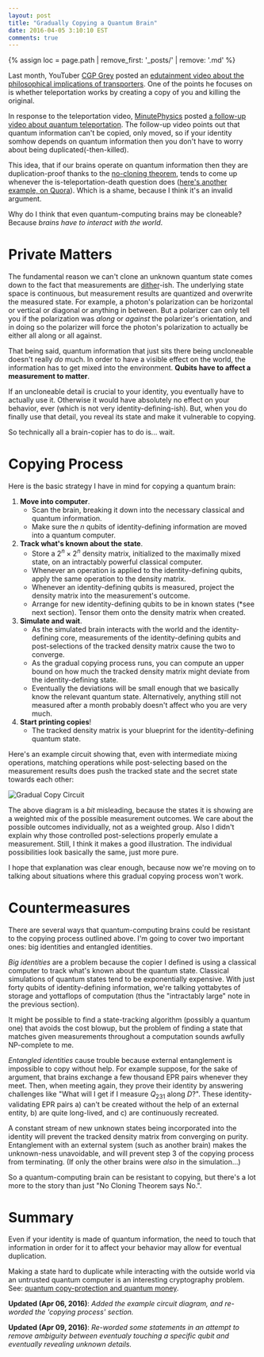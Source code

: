```yaml
---
layout: post
title: "Gradually Copying a Quantum Brain"
date: 2016-04-05 3:10:10 EST
comments: true
---
```


{% assign loc = page.path | remove_first: '_posts/' | remove: '.md' %}

Last month, YouTuber [CGP Grey](https://www.youtube.com/user/CGPGrey/videos) posted an [edutainment video about the philosophical implications of transporters](https://www.youtube.com/watch?v=nQHBAdShgYI).
One of the points he focuses on is whether teleportation works by creating a copy of you and killing the original.

In response to the teleportation video, [MinutePhysics](https://www.youtube.com/user/minutephysics/videos) posted [a follow-up video about quantum teleportation](https://www.youtube.com/watch?v=dAaHHGHuy1c).
The follow-up video points out that quantum information can't be copied, only moved, so if your identity somhow depends on quantum information then you don't have to worry about being duplicated(-then-killed).

This idea, that if our brains operate on quantum information then they are duplication-proof thanks to the [no-cloning theorem](https://en.wikipedia.org/wiki/No-cloning_theorem), tends to come up whenever the is-teleportation-death question does ([here's another example, on Quora](https://www.quora.com/If-teleportation-is-simply-cloning-arent-you-actually-dying-when-you-teleport)).
Which is a shame, because I think it's an invalid argument.

Why do I think that even quantum-computing brains may be cloneable?
Because *brains have to interact with the world*.

# Private Matters

The fundamental reason we can't clone an unknown quantum state comes down to the fact that measurements are [dither](https://en.wikipedia.org/wiki/Dither)-ish.
The underlying state space is continuous, but measurement results are quantized and overwrite the measured state.
For example, a photon's polarization can be horizontal or vertical or diagonal or anything in between.
But a polarizer can only tell you if the polarization was *along* or *against* the polarizer's orientation, and in doing so the polarizer will force the photon's polarization to actually be either all along or all against.

That being said, quantum information that just sits there being uncloneable doesn't really *do* much.
In order to have a visible effect on the world, the information has to get mixed into the environment.
**Qubits have to affect a measurement to matter**.

If an uncloneable detail is crucial to your identity, you eventually have to actually use it.
Otherwise it would have absolutely no effect on your behavior, ever (which is not very identity-defining-ish).
But, when you do finally use that detail, you reveal its state and make it vulnerable to copying.

So technically all a brain-copier has to do is... wait.

# Copying Process

Here is the basic strategy I have in mind for copying a quantum brain:

1. **Move into computer**.
    - Scan the brain, breaking it down into the necessary classical and quantum information.
    - Make sure the $n$ qubits of identity-defining information are moved into a quantum computer.
2. **Track what's known about the state**.
    - Store a $2^n \times 2^n$ density matrix, initialized to the maximally mixed state, on an intractably powerful classical computer.
    - Whenever an operation is applied to the identity-defining qubits, apply the same operation to the density matrix.
    - Whenever an identity-defining qubits is measured, project the density matrix into the measurement's outcome.
    - Arrange for new identity-defining qubits to be in known states (*see next section).
        Tensor them onto the density matrix when created.
3. **Simulate and wait**.
    - As the simulated brain interacts with the world and the identity-defining core, measurements of the identity-defining qubits and post-selections of the tracked density matrix cause the two to converge.
    - As the gradual copying process runs, you can compute an upper bound on how much the tracked density matrix might deviate from the identity-defining state.
    - Eventually the deviations will be small enough that we basically know the relevant quantum state.
        Alternatively, anything still not measured after a month probably doesn't affect who you are very much.
4. **Start printing copies**!
    - The tracked density matrix is your blueprint for the identity-defining quantum state.

Here's an example circuit showing that, even with intermediate mixing operations, matching operations while post-selecting based on the measurement results does push the tracked state and the secret state towards each other:

<img src="/assets/{{ loc }}/gradual-copy-circuit.png" alt="Gradual Copy Circuit" style="max-width: 100%;"/>

The above diagram is a *bit* misleading, because the states it is showing are a weighted mix of the possible measurement outcomes.
We care about the possible outcomes individually, not as a weighted group.
Also I didn't explain why those controlled post-selections properly emulate a measurement.
Still, I think it makes a good illustration.
The individual possibilities look basically the same, just more pure.

I hope that explanation was clear enough, because now we're moving on to talking about situations where this gradual copying process won't work.

# Countermeasures

There are several ways that quantum-computing brains could be resistant to the copying process outlined above.
I'm going to cover two important ones: big identities and entangled identities.

*Big identities* are a problem because the copier I defined is using a classical computer to track what's known about the quantum state.
Classical simulations of quantum states tend to be exponentially expensive.
With just forty qubits of identity-defining information, we're talking yottabytes of storage and yottaflops of computation (thus the "intractably large" note in the previous section).

It might be possible to find a state-tracking algorithm (possibly a quantum one) that avoids the cost blowup, but the problem of finding a state that matches given measurements throughout a computation sounds awfully NP-complete to me.

*Entangled identities* cause trouble because external entanglement is impossible to copy without help.
For example suppose, for the sake of argument, that brains exchange a few thousand EPR pairs whenever they meet.
Then, when meeting again, they prove their identity by answering challenges like "What will I get if I measure $Q_{231}$ along $D$?".
These identity-validating EPR pairs a) can't be created without the help of an external entity, b) are quite long-lived, and c) are continuously recreated.

A constant stream of new unknown states being incorporated into the identity will prevent the tracked density matrix from converging on purity.
Entanglement with an external system (such as another brain) makes the unknown-ness unavoidable, and will prevent step 3 of the copying process from terminating.
(If only the other brains were *also* in the simulation...)

So a quantum-computing brain can be resistant to copying, but there's a lot more to the story than just "No Cloning Theorem says No.".

# Summary

Even if your identity is made of quantum information, the need to touch that information in order for it to affect your behavior may allow for eventual duplication.

Making a state hard to duplicate while interacting with the outside world via an untrusted quantum computer is an interesting cryptography problem.
See: [quantum copy-protection and quantum money](http://arxiv.org/abs/1110.5353).

**Updated (Apr 06, 2016)**: *Added the example circuit diagram, and re-worded the 'copying process' section.*

**Updated (Apr 09, 2016)**: *Re-worded some statements in an attempt to remove ambiguity between eventualy touching a specific qubit and eventually revealing unknown details.*